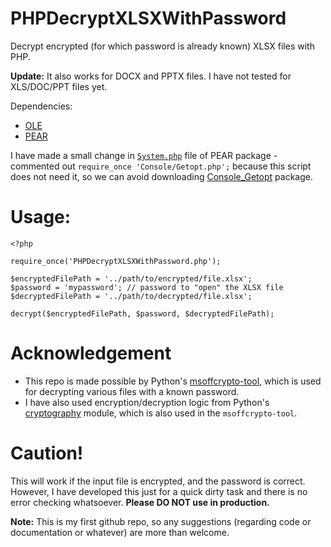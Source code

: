 # PHPDecryptXLSXWithPassword
Decrypt encrypted (for which password is already known) XLSX files with PHP.

**Update:** It also works for DOCX and PPTX files. I have not tested for XLS/DOC/PPT files yet.

Dependencies:
- [OLE](https://github.com/pear/OLE/)
- [PEAR](https://pear.php.net/package/PEAR/)

I have made a small change in [`System.php`](lib/System.php#L20) file of PEAR package - commented out `require_once 'Console/Getopt.php';` because this script does not need it, so we can avoid downloading [Console_Getopt](https://github.com/pear/Console_Getopt/) package.

# Usage:

```
<?php

require_once('PHPDecryptXLSXWithPassword.php');

$encryptedFilePath = '../path/to/encrypted/file.xlsx';
$password = 'mypassword'; // password to "open" the XLSX file
$decryptedFilePath = '../path/to/decrypted/file.xlsx';

decrypt($encryptedFilePath, $password, $decryptedFilePath);
```

# Acknowledgement
- This repo is made possible by Python's [msoffcrypto-tool](https://pypi.org/project/msoffcrypto-tool/), which is used for decrypting various files with a known password.
- I have also used encryption/decryption logic from Python's [cryptography](https://cryptography.io/en/latest/hazmat/primitives/) module, which is also used in the `msoffcrypto-tool`.

# Caution!

This will work if the input file is encrypted, and the password is correct. However, I have developed this just for a quick dirty task and there is no error checking whatsoever. **Please DO NOT use in production.**

**Note:** This is my first github repo, so any suggestions (regarding code or documentation or whatever) are more than welcome.
